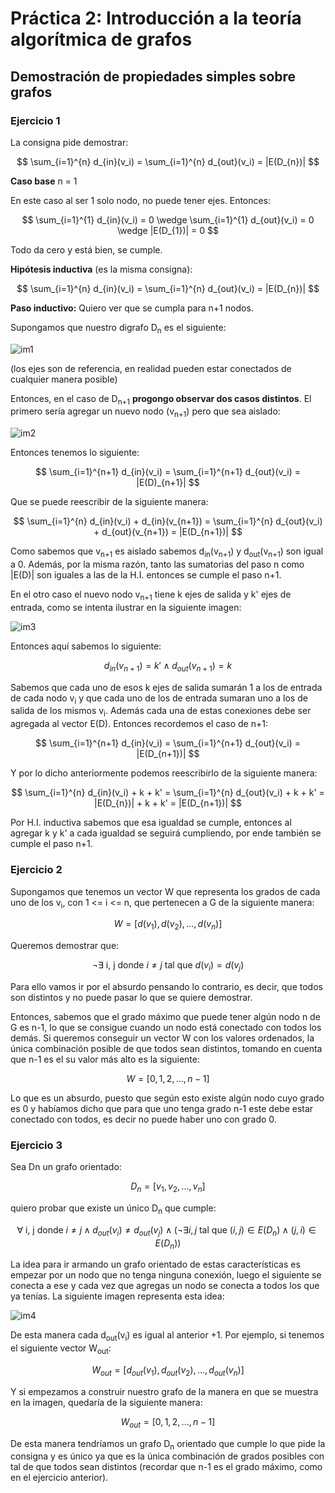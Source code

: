 # Práctica 2: Introducción a la teoría algorítmica de grafos

## Demostración de propiedades simples sobre grafos

### Ejercicio 1

La consigna pide demostrar:

$$ 
\sum_{i=1}^{n} d_{in}(v_i) = \sum_{i=1}^{n} d_{out}(v_i) = |E(D_{n})|
$$ 

**Caso base** n = 1

En este caso al ser 1 solo nodo, no puede tener ejes. Entonces:

$$ 
\sum_{i=1}^{1} d_{in}(v_i) = 0 \wedge \sum_{i=1}^{1} d_{out}(v_i) = 0 \wedge |E(D_{1})| = 0
$$ 

Todo da cero y está bien, se cumple.

**Hipótesis inductiva** (es la misma consigna):

$$ 
\sum_{i=1}^{n} d_{in}(v_i) = \sum_{i=1}^{n} d_{out}(v_i) = |E(D_{n})|
$$

**Paso inductivo:**
Quiero ver que se cumpla para n+1 nodos.

Supongamos que nuestro digrafo D<sub>n</sub> es el siguiente:

![im1](images/practica2_ej1_Dn.png)

(los ejes son de referencia, en realidad pueden estar conectados de cualquier manera posible)

Entonces, en el caso de D<sub>n+1</sub> **progongo observar dos casos distintos**. El primero sería agregar un nuevo nodo (v<sub>n+1</sub>) pero que sea aislado:

![im2](images/practica2_ej1_ptoaislado.png)

Entonces tenemos lo siguiente:

$$ 
\sum_{i=1}^{n+1} d_{in}(v_i) = \sum_{i=1}^{n+1} d_{out}(v_i) = |E(D)_{n+1}|
$$ 

Que se puede reescribir de la siguiente manera:

$$ 
\sum_{i=1}^{n} d_{in}(v_i) + d_{in}(v_{n+1}) = \sum_{i=1}^{n} d_{out}(v_i) + d_{out}(v_{n+1}) = |E(D_{n+1})|
$$

Como sabemos que v<sub>n+1</sub> es aislado sabemos d<sub>in</sub>(v<sub>n+1</sub>) y d<sub>out</sub>(v<sub>n+1</sub>) son igual a 0. Además, por la misma razón,
tanto las sumatorias del paso n como |E(D)| son iguales a las de la H.I. entonces se cumple el paso n+1.

En el otro caso el nuevo nodo v<sub>n+1</sub> tiene k ejes de salida y k' ejes de entrada, como se intenta ilustrar en la siguiente imagen:

![im3](images/practica2_ej1_induccion.png)

Entonces aquí sabemos lo siguiente:

$$ 
d_{in}(v_{n+1}) = k' \wedge d_{out}(v_{n+1}) = k
$$

Sabemos que cada uno de esos k ejes de salida sumarán 1 a los de entrada de cada nodo v<sub>i</sub> y que cada uno de los de entrada sumaran uno a los de salida de los mismos v<sub>i</sub>. Además
cada una de estas conexiones debe ser agregada al vector E(D). Entonces recordemos el caso de n+1:

$$ 
\sum_{i=1}^{n+1} d_{in}(v_i) = \sum_{i=1}^{n+1} d_{out}(v_i) = |E(D_{n+1})|
$$ 

Y por lo dicho anteriormente podemos reescribirlo de la siguiente manera:

$$ 
\sum_{i=1}^{n} d_{in}(v_i) + k + k' = \sum_{i=1}^{n} d_{out}(v_i) + k + k' = |E(D_{n})| + k + k' = |E(D_{n+1})|
$$ 

Por H.I. inductiva sabemos que esa igualdad se cumple, entonces al agregar k y k' a cada igualdad se seguirá cumpliendo, por ende también se cumple el paso n+1.



### Ejercicio 2

Supongamos que tenemos un vector W que representa los grados de cada uno de los v<sub>i</sub>, con 1 <= i <= n, que pertenecen a G de la siguiente manera:

$$ 
W = [d(v_1),d(v_2),...,d(v_n)]
$$ 

Queremos demostrar que:

$$
\neg\exists \text{ i, j donde } i \neq j  \text{ tal que } d(v_i) = d(v_j)
$$

Para ello vamos ir por el absurdo pensando lo contrario, es decir, que todos son distintos y no puede pasar lo que se quiere demostrar.

Entonces, sabemos que el grado máximo que puede tener algún nodo n de G es n-1, lo que se consigue cuando un nodo está conectado con todos los demás. Si queremos conseguir un vector W con los valores ordenados, la única combinación posible de que todos sean distintos, tomando en cuenta que n-1 es el su valor más alto es la siguiente:

$$ 
W = [0, 1, 2, ..., n-1]
$$ 

Lo que es un absurdo, puesto que según esto existe algún nodo cuyo grado es 0 y habíamos dicho que para que uno tenga grado n-1 este debe estar conectado con todos, es decir no puede haber uno con grado 0.

### Ejercicio 3

Sea Dn un grafo orientado:

$$
D_n = [v_1,v_2,...,v_n]
$$

quiero probar que existe un único D<sub>n</sub> que cumple:

$$
\forall \text{ i, j  donde } i \neq j \wedge d_{out}(v_i) \neq d_{out}(v_j) \wedge (\neg \exists i,j \text{ tal que } (i,j) \in E(D_n) \wedge (j,i) \in E(D_n))
$$

La idea para ir armando un grafo orientado de estas características es empezar por un nodo que no tenga ninguna conexión, luego el siguiente se conecta a ese y cada vez que agregas un nodo se conecta a todos los que ya tenías. La siguiente imagen representa esta idea:

![im4](images/practica2_ej3_ejemplo1.png)

De esta manera cada d<sub>out</sub>(v<sub>i</sub>) es igual al anterior +1. Por ejemplo, si tenemos el siguiente vector W<sub>out</sub>:

$$ 
W_{out} = [d_{out}(v_1),d_{out}(v_2),...,d_{out}(v_n)]
$$

Y si empezamos a construir nuestro grafo de la manera en que se muestra en la imagen, quedaría de la siguiente manera:

$$ 
W_{out} = [0,1,2,...,n-1]
$$

De esta manera tendríamos un grafo D<sub>n</sub> orientado que cumple lo que pide la consigna y es único ya que es la única combinación de grados posibles con tal de que todos sean distintos (recordar que n-1 es el grado máximo, como en el ejercicio anterior).





